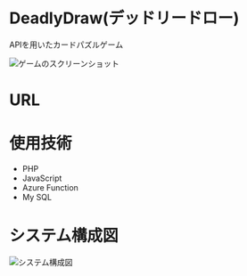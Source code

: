 # DeadlyDraw(デッドリードロー)
APIを用いたカードパズルゲーム

![ゲームのスクリーンショット]()

# URL

# 使用技術
* PHP
* JavaScript
* Azure Function
* My SQL

# システム構成図

![システム構成図]()
